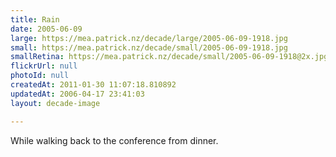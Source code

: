 ```yaml
---
title: Rain
date: 2005-06-09
large: https://mea.patrick.nz/decade/large/2005-06-09-1918.jpg
small: https://mea.patrick.nz/decade/small/2005-06-09-1918.jpg
smallRetina: https://mea.patrick.nz/decade/small/2005-06-09-1918@2x.jpg
flickrUrl: null
photoId: null
createdAt: 2011-01-30 11:07:18.810892
updatedAt: 2006-04-17 23:41:03
layout: decade-image

---
```

While walking back to the conference from dinner.
